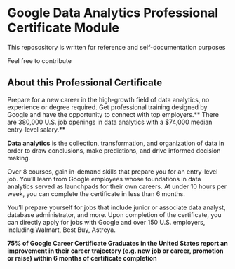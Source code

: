 # Google Data Analytics Professional Certificate Module

This reposository is written for reference and self-documentation purposes

Feel free to contribute



## About this Professional Certificate
Prepare for a new career in the high-growth field of data analytics, no experience or degree required. Get professional training designed by Google and have the opportunity to connect with top employers.** There are 380,000 U.S. job openings in data analytics with a $74,000 median entry-level salary.**

**Data analytics** is the collection, transformation, and organization of data in order to draw conclusions, make predictions, and drive informed decision making. 

Over 8 courses, gain in-demand skills that prepare you for an entry-level job. You’ll learn from Google employees whose foundations in data analytics served as launchpads for their own careers. At under 10 hours per week, you can complete the certificate in less than 6 months. 

You’ll prepare yourself for jobs that include junior or associate data analyst, database administrator, and more. Upon completion of the certificate, you can directly apply for jobs with Google and over 150 U.S. employers, including Walmart, Best Buy, Astreya. 

**75% of Google Career Certificate Graduates in the United States report an improvement in their career trajectory (e.g. new job or career, promotion or raise) within 6 months of certificate completion**
